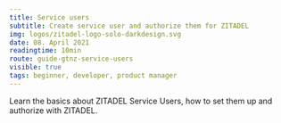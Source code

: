 ```yaml
---
title: Service users
subtitle: Create service user and authorize them for ZITADEL
img: logos/zitadel-logo-solo-darkdesign.svg
date: 08. April 2021
readingtime: 10min
route: guide-gtnz-service-users
visible: true
tags: beginner, developer, product manager
---
```


Learn the basics about ZITADEL Service Users, how to set them up and authorize with ZITADEL.